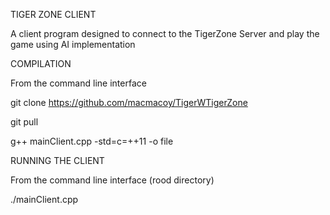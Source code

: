 TIGER ZONE CLIENT

A client program designed to connect to the TigerZone Server and play the game using AI implementation

COMPILATION

From the command line interface

git clone https://github.com/macmacoy/TigerWTigerZone

git pull

g++ mainClient.cpp -std=c=++11 -o file

RUNNING THE CLIENT

From the command line interface (rood directory)

./mainClient.cpp

